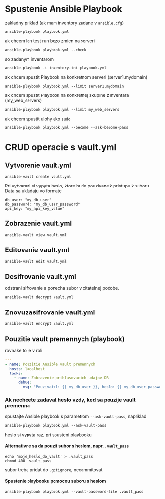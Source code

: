 # Spustenie Ansible Playbook
zakladny priklad (ak mam inventory zadane v `ansible.cfg`)

`ansible-playbook playbook.yml`

ak chcem len test run bezo zmien na serveri

`ansible-playbook playbook.yml --check`

so zadanym inventarom

`ansible-playbook -i inventory.ini playbook.yml`

ak chcem spustit Playbook na konkretnom serveri (server1.mydomain)

`ansible-playbook playbook.yml --limit server1.mydomain`

ak chcem spustit Playbook na konkretnej skupine z inventara (my_web_servers)

`ansible-playbook playbook.yml --limit my_web_servers`

ak chcem spustit ulohy ako `sudo`

`ansible-playbook playbook.yml --become --ask-become-pass`

# CRUD operacie s vault.yml
## Vytvorenie vault.yml
`ansible-vault create vault.yml`

Pri vytvarani si vypyta heslo, ktore bude pouzivane k pristupu k suboru. Data sa ukladaju vo formate

```
db_user: "my_db_user"
db_password: "my_db_user_password"
api_key: "my_api_key_value"
```
## Zobrazenie vault.yml
`ansible-vault view vault.yml`
## Editovanie vault.yml
`ansible-vault edit vault.yml`
## Desifrovanie vault.yml
odstrani sifrovanie a ponecha subor v citatelnej podobe. 

`ansible-vault decrypt vault.yml`
## Znovuzasifrovanie vault.yml
`ansible-vault encrypt vault.yml`
## Pouzitie vault premennych (playbook)
rovnake to je v roli
```yaml
---
- name: Pouzitie Ansible vault premennych
  hosts: localhost
  tasks:
    - name: Zobrazenie prihlasovacich udajov DB
      debug:
        msg: "Pouzivatel: {{ my_db_user }}, heslo: {{ my_db_user_password }}"
```
### Ak nechcete zadavat heslo vzdy, ked sa pouzije vault premenna
spustajte Ansible playbook s parametrom `--ask-vault-pass`, napriklad

`ansible-playbook playbook.yml --ask-vault-pass`

heslo si vypyta raz, pri spusteni playbooku

#### Alternativne sa da pouzit subor s heslom, napr. `.vault_pass` 
```shell
echo 'moje_heslo_do_vault' > .vault_pass
chmod 400 .vault_pass
```
subor treba pridat do `.gitignore`, necommitovat

#### Spustenie playbooku pomocou suboru s heslom
`ansible-playbook playbook.yml --vault-password-file .vault_pass`